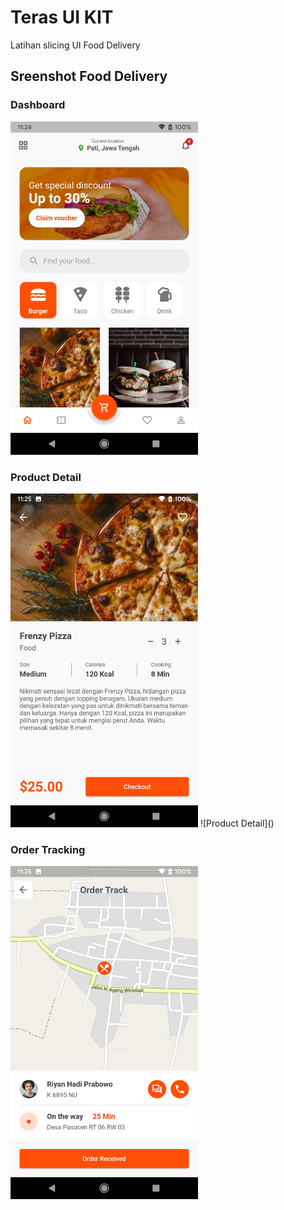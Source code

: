 # Teras UI KIT
Latihan slicing UI Food Delivery

## Sreenshot Food Delivery
### Dashboard
<img src="https://raw.githubusercontent.com/riyanhadi/slicing_ui_food_delivery/main/screenshot/dashboard.jpg" alt="" width="300">

### Product Detail
<img src="https://raw.githubusercontent.com/riyanhadi/slicing_ui_food_delivery/main/screenshot/product_detail.jpg" alt="" width="300">
![Product Detail]()

### Order Tracking
<img src="https://raw.githubusercontent.com/riyanhadi/slicing_ui_food_delivery/main/screenshot/tracking.jpg" alt="" width="300">


